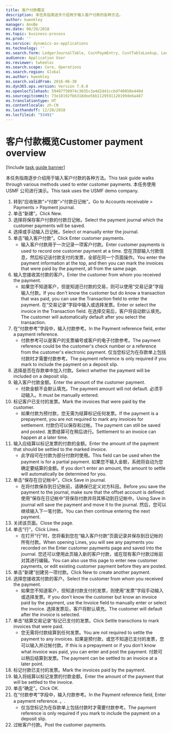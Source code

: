 ```yaml
---
title: 客户付款概览
description: 本任务指南逐步介绍用于输入客户付款的各种方法。
author: kweekley
manager: AnnBe
ms.date: 08/29/2018
ms.topic: business-process
ms.prod: ''
ms.service: dynamics-ax-applications
ms.technology: ''
ms.search.form: LedgerJournalTable, CustPaymEntry, CustTableLookup, LedgerJournalTransCustPaym, CustOpenTrans, BankAccountTableLookUp
audience: Application User
ms.reviewer: twheeloc
ms.search.scope: Core, Operations
ms.search.region: Global
ms.author: kweekley
ms.search.validFrom: 2016-06-30
ms.dyn365.ops.version: Version 7.0.0
ms.openlocfilehash: 59487f50974c3035c3a4d2d41ccbd740850e440d
ms.sourcegitcommit: 73e10192fb6318dee5bb1129591120199de6a487
ms.translationtype: HT
ms.contentlocale: zh-CN
ms.lasthandoff: 12/20/2018
ms.locfileid: "53491"
---
```

# <a name="customer-payment-overview"></a><span data-ttu-id="806f8-103">客户付款概览</span><span class="sxs-lookup"><span data-stu-id="806f8-103">Customer payment overview</span></span>

[!include [task guide banner](../../includes/task-guide-banner.md)]

<span data-ttu-id="806f8-104">本任务指南逐步介绍用于输入客户付款的各种方法。</span><span class="sxs-lookup"><span data-stu-id="806f8-104">This task guide walks through various methods used to enter customer payments.</span></span> <span data-ttu-id="806f8-105">本任务使用 USMF 公司进行演示。</span><span class="sxs-lookup"><span data-stu-id="806f8-105">This task uses the USMF demo company.</span></span>

1. <span data-ttu-id="806f8-106">转到“应收账款”>“付款”>“付款日记帐”。</span><span class="sxs-lookup"><span data-stu-id="806f8-106">Go to Accounts receivable > Payments > Payment journal.</span></span>
2. <span data-ttu-id="806f8-107">单击“新建”。</span><span class="sxs-lookup"><span data-stu-id="806f8-107">Click New.</span></span>
3. <span data-ttu-id="806f8-108">选择将保存客户付款的付款日记帐。</span><span class="sxs-lookup"><span data-stu-id="806f8-108">Select the payment journal which the customer payments will be saved.</span></span>
4. <span data-ttu-id="806f8-109">选择或手动输入日记帐。</span><span class="sxs-lookup"><span data-stu-id="806f8-109">Select or manually enter the journal.</span></span>
5. <span data-ttu-id="806f8-110">单击“输入客户付款”。</span><span class="sxs-lookup"><span data-stu-id="806f8-110">Click Enter customer payments.</span></span>
    * <span data-ttu-id="806f8-111">输入客户付款用于一次记录一项客户付款。</span><span class="sxs-lookup"><span data-stu-id="806f8-111">Enter customer payments is used to record one customer payment at a time.</span></span> <span data-ttu-id="806f8-112">您在顶部输入付款信息，然后标记该付款支付的发票，全部在同一个页面操作。</span><span class="sxs-lookup"><span data-stu-id="806f8-112">You enter the payment information at the top, and then you can mark the invoices that were paid by the payment, all from the same page.</span></span>  
6. <span data-ttu-id="806f8-113">输入您接收其付款的客户。</span><span class="sxs-lookup"><span data-stu-id="806f8-113">Enter the customer from whom you received the payment.</span></span>
    * <span data-ttu-id="806f8-114">如果您不知道客户，但是知道已付款的交易，则可以使用“交易记录”字段输入付款。</span><span class="sxs-lookup"><span data-stu-id="806f8-114">If you don't know the customer but do know a transaction that was paid, you can use the Transaction field to enter the payment.</span></span> <span data-ttu-id="806f8-115">在“交易记录”字段中输入或选择发票。</span><span class="sxs-lookup"><span data-stu-id="806f8-115">Enter or select the invoice in the Transaction field.</span></span> <span data-ttu-id="806f8-116">在选择交易后，客户将自动默认填充。</span><span class="sxs-lookup"><span data-stu-id="806f8-116">The customer will automatically default after you select the transaction.</span></span>  
7. <span data-ttu-id="806f8-117">在“付款参考”字段中，输入付款参考。</span><span class="sxs-lookup"><span data-stu-id="806f8-117">In the Payment reference field, enter a payment reference.</span></span>
    * <span data-ttu-id="806f8-118">付款参考可以是客户的支票编号或客户的电子付款参考。</span><span class="sxs-lookup"><span data-stu-id="806f8-118">The payment reference could be the customer's check number or a reference from the customer's electronic payment.</span></span> <span data-ttu-id="806f8-119">仅当您标记为在存款单上包括付款时才需要付款参考。</span><span class="sxs-lookup"><span data-stu-id="806f8-119">The payment reference is only required if you mark to include the payment on a deposit slip.</span></span>  
8. <span data-ttu-id="806f8-120">选择是否在存款单中加入付款。</span><span class="sxs-lookup"><span data-stu-id="806f8-120">Select whether the payment will be included on a deposit slip.</span></span> 
9. <span data-ttu-id="806f8-121">输入客户付款金额。</span><span class="sxs-lookup"><span data-stu-id="806f8-121">Enter the amount of the customer payment.</span></span>
    * <span data-ttu-id="806f8-122">付款金额不会默认填充。</span><span class="sxs-lookup"><span data-stu-id="806f8-122">The payment amount will not default.</span></span> <span data-ttu-id="806f8-123">必须手动输入。</span><span class="sxs-lookup"><span data-stu-id="806f8-123">It must be manually entered.</span></span>  
10. <span data-ttu-id="806f8-124">标记客户已支付的发票。</span><span class="sxs-lookup"><span data-stu-id="806f8-124">Mark the invoices that were paid by the customer.</span></span>
    * <span data-ttu-id="806f8-125">如果付款为预付款，您无需为结算标记任何发票。</span><span class="sxs-lookup"><span data-stu-id="806f8-125">If the payment is a prepayment, you are not required to mark any invoices for settlement.</span></span> <span data-ttu-id="806f8-126">付款仍可以保存和过帐。</span><span class="sxs-lookup"><span data-stu-id="806f8-126">The payment can still be saved and posted.</span></span> <span data-ttu-id="806f8-127">发票结算可在稍后进行。</span><span class="sxs-lookup"><span data-stu-id="806f8-127">Settlement to an invoice can happen at a later time.</span></span>  
11. <span data-ttu-id="806f8-128">输入应结算以标记发票的付款的金额。</span><span class="sxs-lookup"><span data-stu-id="806f8-128">Enter the amount of the payment that should be settled to the marked invoice.</span></span> 
    * <span data-ttu-id="806f8-129">此字段可在付款为部分付款时使用。</span><span class="sxs-lookup"><span data-stu-id="806f8-129">This field can be used when the payment is for a partial payment.</span></span> <span data-ttu-id="806f8-130">如果您不输入金额，系统将自动为您确定要结算的金额。</span><span class="sxs-lookup"><span data-stu-id="806f8-130">If you don't enter an amount, the amount to settle will automatically be determined for you.</span></span>  
12. <span data-ttu-id="806f8-131">单击“保存在日记帐中”。</span><span class="sxs-lookup"><span data-stu-id="806f8-131">Click Save in journal.</span></span>
    * <span data-ttu-id="806f8-132">在将付款保存到日记帐前，请确保已定义对方科目。</span><span class="sxs-lookup"><span data-stu-id="806f8-132">Before you save the payment to the journal, make sure that the offset account is defined.</span></span> <span data-ttu-id="806f8-133">使用“保存在日记帐中”将保存付款并将其移动到日记帐中。</span><span class="sxs-lookup"><span data-stu-id="806f8-133">Using Save in journal will save the payment and move it to the journal.</span></span> <span data-ttu-id="806f8-134">然后，您可以继续输入下一笔付款。</span><span class="sxs-lookup"><span data-stu-id="806f8-134">You can then continue entering the next payment.</span></span>  
13. <span data-ttu-id="806f8-135">关闭该页面。</span><span class="sxs-lookup"><span data-stu-id="806f8-135">Close the page.</span></span>
14. <span data-ttu-id="806f8-136">单击“行”。</span><span class="sxs-lookup"><span data-stu-id="806f8-136">Click Lines.</span></span>
    * <span data-ttu-id="806f8-137">在打开“行”时，您将看到您在“输入客户付款”页面记录并保存到日记帐的所有付款。</span><span class="sxs-lookup"><span data-stu-id="806f8-137">When opening Lines, you will see any payments you recorded on the Enter customer payments page and saved into the journal.</span></span> <span data-ttu-id="806f8-138">您还可以使用此页输入新的客户付款，或在现有客户付款过帐前对其进行编辑。</span><span class="sxs-lookup"><span data-stu-id="806f8-138">You can also use this page to enter new customer payments, or edit existing customer payment before they are posted.</span></span>  
15. <span data-ttu-id="806f8-139">单击“新建”创建另一项付款。</span><span class="sxs-lookup"><span data-stu-id="806f8-139">Click New to create another payment.</span></span> 
16. <span data-ttu-id="806f8-140">选择您接收其付款的客户。</span><span class="sxs-lookup"><span data-stu-id="806f8-140">Select the customer from whom you received the payment.</span></span>
    * <span data-ttu-id="806f8-141">如果您不知道客户，但知道付款支付的发票，则使用“发票”字段手动输入或选择发票。</span><span class="sxs-lookup"><span data-stu-id="806f8-141">If you don't know the customer but know an invoice paid by the payment, use the Invoice field to manually enter or select the invoice.</span></span> <span data-ttu-id="806f8-142">选择发票后，客户将默认填充。</span><span class="sxs-lookup"><span data-stu-id="806f8-142">The customer will default after the invoice is selected.</span></span>  
17. <span data-ttu-id="806f8-143">单击“结算交易记录”标记已支付的发票。</span><span class="sxs-lookup"><span data-stu-id="806f8-143">Click Settle transctions to mark invoices that were paid.</span></span>
    * <span data-ttu-id="806f8-144">您无需将付款结算到任何发票。</span><span class="sxs-lookup"><span data-stu-id="806f8-144">You are not required to settle the payment to any invoices.</span></span> <span data-ttu-id="806f8-145">如果是预付款，或您不知道已支付的发票，您可以输入并过帐付款。</span><span class="sxs-lookup"><span data-stu-id="806f8-145">If this is a prepayment or if you don't know what invoice was paid, you can enter and post the payment.</span></span> <span data-ttu-id="806f8-146">付款可以稍后结算到发票。</span><span class="sxs-lookup"><span data-stu-id="806f8-146">The payment can be settled to an invoice at a later point.</span></span>  
18. <span data-ttu-id="806f8-147">标记付款已支付的发票。</span><span class="sxs-lookup"><span data-stu-id="806f8-147">Mark the invoices paid by the payment.</span></span> 
19. <span data-ttu-id="806f8-148">输入将结算以标记发票的付款金额。</span><span class="sxs-lookup"><span data-stu-id="806f8-148">Enter the amount of the payment that will be settled to the invoice.</span></span>
20. <span data-ttu-id="806f8-149">单击“确定”。</span><span class="sxs-lookup"><span data-stu-id="806f8-149">Click OK.</span></span>
21. <span data-ttu-id="806f8-150">在“付款参考”字段中，输入付款参考。</span><span class="sxs-lookup"><span data-stu-id="806f8-150">In the Payment reference field, Enter a payment reference.</span></span> <span data-ttu-id="806f8-151">。</span><span class="sxs-lookup"><span data-stu-id="806f8-151">.</span></span>
    * <span data-ttu-id="806f8-152">仅当您标记为在存款单上包括付款时才需要付款参考。</span><span class="sxs-lookup"><span data-stu-id="806f8-152">The payment reference is only required if you mark to include the payment on a deposit slip.</span></span>  
22. <span data-ttu-id="806f8-153">过帐客户付款。</span><span class="sxs-lookup"><span data-stu-id="806f8-153">Post the customer payments.</span></span> 

